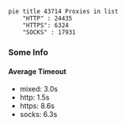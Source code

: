 
```mermaid
pie title 43714 Proxies in list
    "HTTP" : 24435
    "HTTPS": 6324
    "SOCKS" : 17931
```

### Some Info
#### Average Timeout

- mixed: 3.0s
- http: 1.5s
- https: 8.6s
- socks: 6.3s